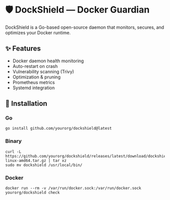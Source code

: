 # 🛡️ DockShield — Docker Guardian

DockShield is a Go-based open-source daemon that monitors, secures, and optimizes your Docker runtime.

## ✨ Features
- Docker daemon health monitoring
- Auto-restart on crash
- Vulnerability scanning (Trivy)
- Optimization & pruning
- Prometheus metrics
- Systemd integration

## 🚀 Installation
### Go
```
go install github.com/yourorg/dockshield@latest
```
### Binary
```
curl -L https://github.com/yourorg/dockshield/releases/latest/download/dockshield-linux-amd64.tar.gz | tar xz
sudo mv dockshield /usr/local/bin/
```
### Docker
```
docker run --rm -v /var/run/docker.sock:/var/run/docker.sock yourorg/dockshield check
```
